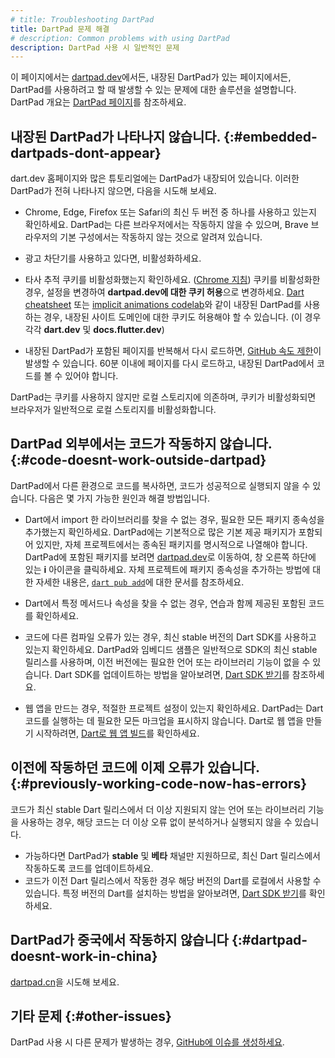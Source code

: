 ```yaml
---
# title: Troubleshooting DartPad
title: DartPad 문제 해결
# description: Common problems with using DartPad
description: DartPad 사용 시 일반적인 문제
---
```


이 페이지에서는 [dartpad.dev]({{site.dartpad}})에서든, 내장된 DartPad가 있는 페이지에서든, 
DartPad를 사용하려고 할 때 발생할 수 있는 문제에 대한 솔루션을 설명합니다. 
DartPad 개요는 [DartPad 페이지](/tools/dartpad)를 참조하세요.

## 내장된 DartPad가 나타나지 않습니다. {:#embedded-dartpads-dont-appear}

dart.dev 홈페이지와 많은 튜토리얼에는 DartPad가 내장되어 있습니다. 
이러한 DartPad가 전혀 나타나지 않으면, 다음을 시도해 보세요.

* Chrome, Edge, Firefox 또는 Safari의 최신 두 버전 중 하나를 사용하고 있는지 확인하세요. 
  DartPad는 다른 브라우저에서는 작동하지 않을 수 있으며, 
  Brave 브라우저의 기본 구성에서는 작동하지 않는 것으로 알려져 있습니다.

* 광고 차단기를 사용하고 있다면, 비활성화하세요.

* 타사 추적 쿠키를 비활성화했는지 확인하세요. ([Chrome 지침][chrome-cookies])
  쿠키를 비활성화한 경우, 설정을 변경하여 **dartpad.dev에 대한 쿠키 허용**으로 변경하세요. 
  [Dart cheatsheet](/resources/dart-cheatsheet) 또는 [implicit animations codelab]({{site.flutter-docs}}/codelabs/implicit-animations)와 같이 내장된 DartPad를 사용하는 경우, 
  내장된 사이트 도메인에 대한 쿠키도 허용해야 할 수 있습니다.
  (이 경우 각각 **dart.dev** 및 **docs.flutter.dev**)

* 내장된 DartPad가 포함된 페이지를 반복해서 다시 로드하면, 
  [GitHub 속도 제한][GitHub rate limiting.]이 발생할 수 있습니다. 
  60분 이내에 페이지를 다시 로드하고, 내장된 DartPad에서 코드를 볼 수 있어야 합니다.

DartPad는 쿠키를 사용하지 않지만 로컬 스토리지에 의존하며, 
쿠키가 비활성화되면 브라우저가 일반적으로 로컬 스토리지를 비활성화합니다.

## DartPad 외부에서는 코드가 작동하지 않습니다. {:#code-doesnt-work-outside-dartpad}

DartPad에서 다른 환경으로 코드를 복사하면, 코드가 성공적으로 실행되지 않을 수 있습니다. 
다음은 몇 가지 가능한 원인과 해결 방법입니다.

* Dart에서 import 한 라이브러리를 찾을 수 없는 경우, 
  필요한 모든 패키지 종속성을 추가했는지 확인하세요. 
  DartPad에는 기본적으로 많은 기본 제공 패키지가 포함되어 있지만, 
  자체 프로젝트에서는 종속된 패키지를 명시적으로 나열해야 합니다. 
  DartPad에 포함된 패키지를 보려면 [dartpad.dev]({{site.dartpad}})로 이동하여, 
  창 오른쪽 하단에 있는 **i** 아이콘을 클릭하세요. 
  자체 프로젝트에 패키지 종속성을 추가하는 방법에 대한 자세한 내용은, 
  [`dart pub add`](/tools/pub/cmd/pub-add)에 대한 문서를 참조하세요.

* Dart에서 특정 메서드나 속성을 찾을 수 없는 경우, 연습과 함께 제공된 포함된 코드를 확인하세요.

* 코드에 다른 컴파일 오류가 있는 경우, 최신 stable 버전의 Dart SDK를 사용하고 있는지 확인하세요. 
  DartPad와 임베디드 샘플은 일반적으로 SDK의 최신 stable 릴리스를 사용하며, 
  이전 버전에는 필요한 언어 또는 라이브러리 기능이 없을 수 있습니다. 
  Dart SDK를 업데이트하는 방법을 알아보려면, [Dart SDK 받기](/get-dart)를 참조하세요.

* 웹 앱을 만드는 경우, 적절한 프로젝트 설정이 있는지 확인하세요. 
  DartPad는 Dart 코드를 실행하는 데 필요한 모든 마크업을 표시하지 않습니다. 
  Dart로 웹 앱을 만들기 시작하려면, [Dart로 웹 앱 빌드](/web/get-started)를 확인하세요.

## 이전에 작동하던 코드에 이제 오류가 있습니다. {:#previously-working-code-now-has-errors}

코드가 최신 stable Dart 릴리스에서 더 이상 지원되지 않는 언어 또는 라이브러리 기능을 사용하는 경우, 
해당 코드는 더 이상 오류 없이 분석하거나 실행되지 않을 수 있습니다.

* 가능하다면 DartPad가 **stable** 및 **베타** 채널만 지원하므로, 
  최신 Dart 릴리스에서 작동하도록 코드를 업데이트하세요.
* 코드가 이전 Dart 릴리스에서 작동한 경우 해당 버전의 Dart를 로컬에서 사용할 수 있습니다. 
  특정 버전의 Dart를 설치하는 방법을 알아보려면, [Dart SDK 받기](/get-dart)를 확인하세요.

## DartPad가 중국에서 작동하지 않습니다 {:#dartpad-doesnt-work-in-china}
  
[dartpad.cn](https://dartpad.cn)을 시도해 보세요.

## 기타 문제 {:#other-issues}

DartPad 사용 시 다른 문제가 발생하는 경우, [GitHub에 이슈를 생성하세요][new-issue].

[GitHub rate limiting.]: https://docs.github.com/en/rest/overview/resources-in-the-rest-api#rate-limiting
[browser]: /resources/faq#q-what-browsers-do-you-support-as-javascript-compilation-targets
[chrome-cookies]: https://support.google.com/chrome/answer/95647
[new-issue]: {{site.repo.dart.org}}/dart-pad/issues/new
